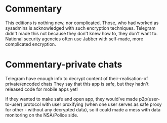 # Commentary
This editions is nothing new, nor complicated.
Those, who had worked as sysadmins is acknowledged with such encryption techniques.
Telegram didn't made this not because they don't knew how to, they don't want to.
National security agencies often use Jabber with self-made, more complicated encryption.

# Commentary-private chats
Telegram  have enough info to decrypt content of their-realisation-of private/encoded chats
They say that this app is safe, but they hadn't released code for mobile apps yet!

If they wanted to make safe and open app, they would've made p2p(user-to-user) protocol with
user proxifying (when one user serves as safe proxy for other - without any decrypted data), so it could made a mess with data monitoring on the NSA/Police side.